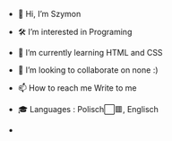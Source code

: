 - 👋 Hi, I’m Szymon
- 🛠️ I’m interested in Programing
- 🌱 I’m currently learning  HTML and CSS
- 💞️ I’m looking to collaborate on none :)
- 📫 How to reach me Write to me
- 🎓 Languages : Polisch⬜🟥, Englisch

-
<!---
Sajgolo/Sajgolo is a ✨ special ✨ repository because its `README.md` (this file) appears on your GitHub profile.
You can click the Preview link to take a look at your changes.
--->
